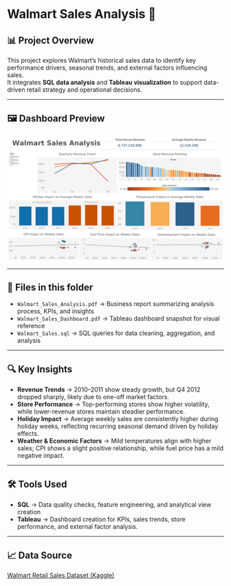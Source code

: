 # Walmart Sales Analysis 🛒

## 📊 Project Overview  
This project explores Walmart’s historical sales data to identify key performance drivers, seasonal trends, and external factors influencing sales.  
It integrates **SQL data analysis** and **Tableau visualization** to support data-driven retail strategy and operational decisions.

---

## 🖼️ Dashboard Preview  
![Dashboard Preview](https://raw.githubusercontent.com/Vincentchien1995/Data-Business-Analysis-Portfolio/main/SQL_Tableau_Projects/Walmart_Sales_Analysis/Walmart_Sales_Dashboard.png)

---

## 📂 Files in this folder  
- `Walmart_Sales_Analysis.pdf` → Business report summarizing analysis process, KPIs, and insights  
- `Walmart_Sales_Dashboard.pdf` → Tableau dashboard snapshot for visual reference  
- `Walmart_Sales.sql` → SQL queries for data cleaning, aggregation, and analysis  

---

## 🔍 Key Insights  
- **Revenue Trends** → 2010–2011 show steady growth, but Q4 2012 dropped sharply, likely due to one-off market factors. 
- **Store Performance** → Top-performing stores show higher volatility, while lower-revenue stores maintain steadier performance.  
- **Holiday Impact** → Average weekly sales are consistently higher during holiday weeks, reflecting recurring seasonal demand driven by holiday effects.  
- **Weather & Economic Factors** → Mild temperatures align with higher sales; CPI shows a slight positive relationship, while fuel price has a mild negative impact.  

---

## 🛠 Tools Used  
- **SQL** → Data quality checks, feature engineering, and analytical view creation 
- **Tableau** → Dashboard creation for KPIs, sales trends, store performance, and external factor analysis.  

---

## 📈 Data Source  
<a href="https://www.kaggle.com/datasets/yasserh/walmart-dataset" target="_blank">Walmart Retail Sales Dataset (Kaggle)</a>
